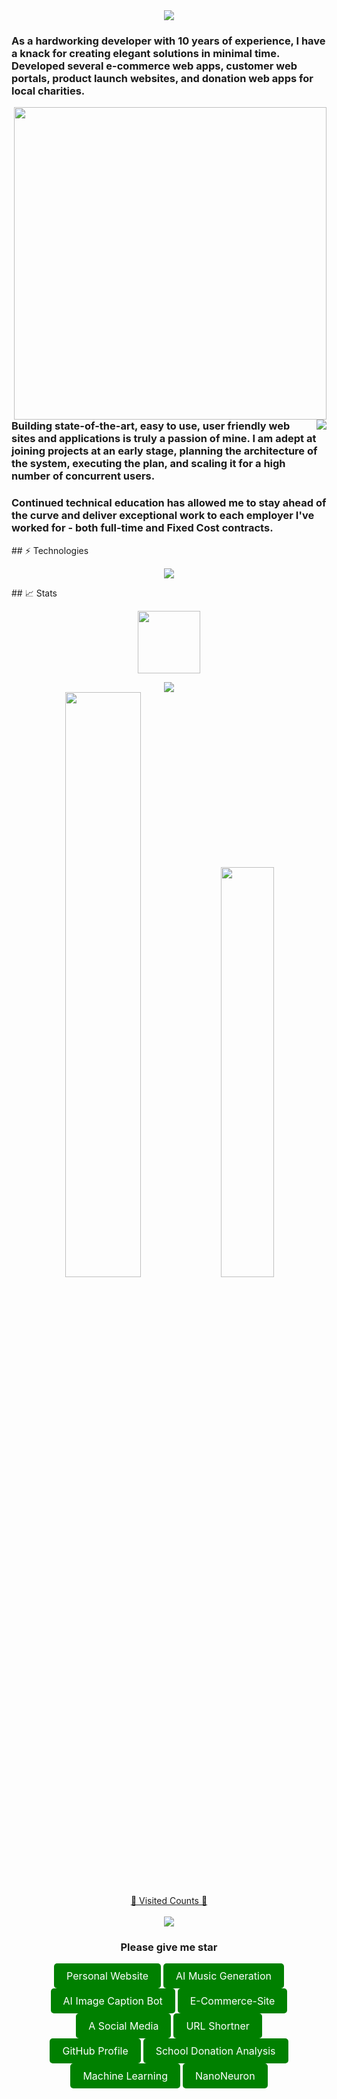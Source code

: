 <!DOCTYPE html>
<html>
<body>
    <div style="display: flex; justify-content: center;">
        <img align="center" src="https://raw.githubusercontent.com/iampavangandhi/iampavangandhi/master/gifs/hello.gif" />
    </div>
    <p>
    <h3 align="left">As a hardworking developer with 10 years of experience, I have a knack for creating elegant solutions
        in minimal time. Developed several e-commerce web apps, customer web portals, product launch websites, and donation
        web apps for local charities.</h3>
    <img align="right" width="500"
        src="https://camo.githubusercontent.com/fa73289736064aba480d0708da37d7aa183a8c3e2bcc2f58c54285a3bbbeecc1/68747470733a2f2f7777772e61616c7068612e6e65742f77702d636f6e74656e742f75706c6f6164732f323032302f31322f66756c6c2d737461636b2d646576656c6f706d656e742e676966" />
    <img align="right"
        src="https://readme-typing-svg.herokuapp.com/?lines=Sincere%20and%20%20Reliable%20Full-Stack%20Web%20Developer;10+%2B%20years%20of%20hands-on%20experience;Perfect%20Client-Oriented%20Guy&center=true&width=500&height=45" />
    <h3 align="left">Building state-of-the-art, easy to use, user friendly web sites and applications is truly a passion of
        mine. I am adept at joining projects at an early stage, planning the architecture of the system, executing the plan,
        and scaling it for a high number of concurrent users.</h3>
    <h3 align="left">Continued technical education has allowed me to stay ahead of the curve and deliver exceptional work to
        each employer I've worked for - both full-time and Fixed Cost contracts.</h3>
    </p> 
    ## ⚡ Technologies
    <p align="center">
      <a href="https://skillicons.dev">
        <img src="https://skillicons.dev/icons?i=html,js,ts,css,sass,php,laravel,py,react,redux,nextjs,nuxtjs,angular,vue,nodejs,webpack,django,flask,wordpress,bootstrap,tailwind,jquery,mongodb,mysql,postgres,sqlite,c,cs,cpp,java,ruby,rails,md,nginx,powershell,prisma,qt,vscode,atom,idea,androidstudio,eclipse,git,github,linux,svg,unity,vercel,heroku,aws,azure,d3,electron,firebase,nestjs,stackoverflow" />
      </a>
    </p>
    ## 📈 Stats
    <p align="center">
        <img src="https://media.tenor.com/0ENB5HuTH0gAAAAi/trophy-beker.gif" width="100px" height="100px">
    </p>
    <p align="center">
    <div align="center">
        <img
            src="https://github-profile-trophy.vercel.app/?username=charles0830&theme=matrix&no-bg=true&no-frame=true&row=1&column=7&title=MultiLanguage,Commits,Followers,PullRequest,Repositories,Issues,Organizations,Stars">
    </div>
    <div align="center">
        <img style="width: 49%;"
            src="https://camo.githubusercontent.com/badb9b8e33b5dd64ba966714daf05dc0018b7a8ceb6e6d0bd26cb996743e15c7/68747470733a2f2f6769746875622d726561646d652d73747265616b2d73746174732d7472696e69622e76657263656c2e6170702f3f757365723d7472696e6962267468656d653d6d65726b6f26626f726465723d63396666303026666972653d666635353030">
        <img style="width: 41%;"
            src="https://camo.githubusercontent.com/14ae1b49b861837c7787f8ba19b5b7349d160bdbc0b90f2184b60789449077f1/68747470733a2f2f6769746875622d726561646d652d73746174732d7472696e69622e76657263656c2e6170702f6170692f746f702d6c616e67732f3f757365726e616d653d7472696e6962267468656d653d6d65726b6f266c61796f75743d636f6d7061637426626f726465725f636f6c6f723d633966663030266c616e67735f636f756e743d36">
    </div>
    <p>
        <a target="blank" href="https://profile-counter.glitch.me/devgruu/count.svg">
            <p align="center">💖 Visited Counts 💖<br><br> <img
                    src="https://profile-counter.glitch.me/kritical0613/count.svg" />
        </a>
    </p>
    <p>
        <h3 align="center">Please give me star</h3>
        <div align="center">
            <div>
                <a style="display: inline-block; padding: 10px 20px; background-color: green; color: white; text-decoration: none; border-radius: 5px; font-size: 16px; transition: background-color 0.3s ease;" href="https://github.com/charles0830/charles0830.github.io">Personal Website</a>
                <a style="display: inline-block; padding: 10px 20px; background-color: green; color: white; text-decoration: none; border-radius: 5px; font-size: 16px; transition: background-color 0.3s ease;" href="https://github.com/charles0830/AI-Music-Generation">AI Music Generation</a>
            </div>
            <div>
                <a style="display: inline-block; padding: 10px 20px; background-color: green; color: white; text-decoration: none; border-radius: 5px; font-size: 16px; transition: background-color 0.3s ease;" href="https://github.com/charles0830/AI-Image-Caption-Bot">AI Image Caption Bot</a>
                <a style="display: inline-block; padding: 10px 20px; background-color: green; color: white; text-decoration: none; border-radius: 5px; font-size: 16px; transition: background-color 0.3s ease;" href="https://github.com/charles0830/E-Commerce-Site">E-Commerce-Site</a>
            </div>
            <div>
                <a style="display: inline-block; padding: 10px 20px; background-color: green; color: white; text-decoration: none; border-radius: 5px; font-size: 16px; transition: background-color 0.3s ease;" href="https://github.com/charles0830/A-Social-Media">A Social Media</a>
                <a  style="display: inline-block; padding: 10px 20px; background-color: green; color: white; text-decoration: none; border-radius: 5px; font-size: 16px; transition: background-color 0.3s ease;" href="https://github.com/charles0830/URL-Shortner/">URL Shortner</a>
            </div>
            <div>
                <a style="display: inline-block; padding: 10px 20px; background-color: green; color: white; text-decoration: none; border-radius: 5px; font-size: 16px; transition: background-color 0.3s ease;" href="https://github.com/charles0830/charles0830">GitHub Profile</a>
                <a style="display: inline-block; padding: 10px 20px; background-color: green; color: white; text-decoration: none; border-radius: 5px; font-size: 16px; transition: background-color 0.3s ease;" href="https://github.com/charles0830/School-Donation-Analysis">School Donation Analysis</a>
            </div>
            <div>
                <a style="display: inline-block; padding: 10px 20px; background-color: green; color: white; text-decoration: none; border-radius: 5px; font-size: 16px; transition: background-color 0.3s ease;" href="https://github.com/charles0830/homemade-machine-learning">Machine Learning</a>
                <a style="display: inline-block; padding: 10px 20px; background-color: green; color: white; text-decoration: none; border-radius: 5px; font-size: 16px; transition: background-color 0.3s ease;" href="https://github.com/charles0830/nano-neuron">NanoNeuron</a>
            </div>
        </div>
    </p>
</body>
</html>

